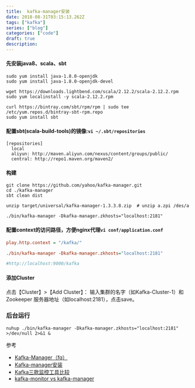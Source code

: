 ```yaml
---
title:  kafka-manager安装
date: 2018-08-31T03:15:13.262Z
tags: ["kafka"]
series: ["blog"]
categories: ["code"]
draft: true
description:
---
```


#### 先安装java8、scala、sbt
```shell
sudo yum install java-1.8.0-openjdk
sudo yum install java-1.8.0-openjdk-devel

wget https://downloads.lightbend.com/scala/2.12.2/scala-2.12.2.rpm
sudo yum localinstall -y scala-2.12.2.rpm

curl https://bintray.com/sbt/rpm/rpm | sudo tee /etc/yum.repos.d/bintray-sbt-rpm.repo
sudo yum install sbt
```

#### 配置sbt(scala-build-tools)的镜像:`vi ~/.sbt/repositories`
```nginxconf
[repositories]
  local
  aliyun: http://maven.aliyun.com/nexus/content/groups/public/
  central: http://repo1.maven.org/maven2/
```

#### 构建
```shell
git clone https://github.com/yahoo/kafka-manager.git
cd ./kafka-manager
sbt clean dist  

unzip target/universal/kafka-manager-1.3.3.8.zip  # unzip a.zpi /des/a

./bin/kafka-manager -Dkafka-manager.zkhosts="localhost:2181"  
```

#### 配置context的访问路径，方便nginx代理`vi conf/application.conf`
```ini
play.http.context = "/kafka/"

./bin/kafka-manager -Dkafka-manager.zkhosts="localhost:2181"

#http://localhost:9000/kafka

```

#### 添加Cluster
点击【Cluster】>【Add Cluster】：
输入集群的名字（如Kafka-Cluster-1）和 Zookeeper 服务器地址（如localhost:2181），点击save。

### 后台运行
```shell
nuhup ./bin/kafka-manager -Dkafka-manager.zkhosts="localhost:2181" >/dev/null 2>&1 &
```

参考

- [Kafka-Manager（fq）](https://medium.com/@FrissonAI/yahoos-kafka-manager-installation-82fdc4bd1222)
- [Kafka-manager安装](https://blog.csdn.net/yuan_xw/article/details/79188565)
- [Kafka三款监控工具比较](https://blog.csdn.net/xbs1019/article/details/54949324)
- [kafka-monitor vs kafka-manager](https://stackoverflow.com/questions/49276785/monitoring-ui-for-apache-kafka-kafka-manager-vs-kafka-monitor/49292872)